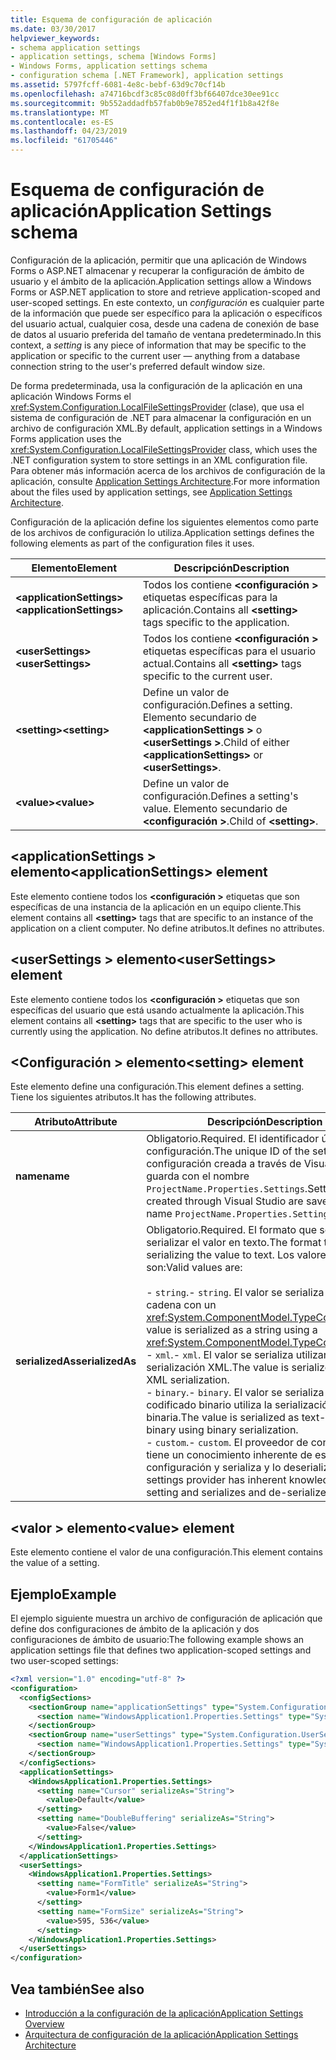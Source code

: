 ```yaml
---
title: Esquema de configuración de aplicación
ms.date: 03/30/2017
helpviewer_keywords:
- schema application settings
- application settings, schema [Windows Forms]
- Windows Forms, application settings schema
- configuration schema [.NET Framework], application settings
ms.assetid: 5797fcff-6081-4e8c-bebf-63d9c70cf14b
ms.openlocfilehash: a74716bcdf3c85c08d0ff3bf66407dce30ee91cc
ms.sourcegitcommit: 9b552addadfb57fab0b9e7852ed4f1f1b8a42f8e
ms.translationtype: MT
ms.contentlocale: es-ES
ms.lasthandoff: 04/23/2019
ms.locfileid: "61705446"
---
```

# <a name="application-settings-schema"></a><span data-ttu-id="96a79-102">Esquema de configuración de aplicación</span><span class="sxs-lookup"><span data-stu-id="96a79-102">Application Settings schema</span></span>

<span data-ttu-id="96a79-103">Configuración de la aplicación, permitir que una aplicación de Windows Forms o ASP.NET almacenar y recuperar la configuración de ámbito de usuario y el ámbito de la aplicación.</span><span class="sxs-lookup"><span data-stu-id="96a79-103">Application settings allow a Windows Forms or ASP.NET application to store and retrieve application-scoped and user-scoped settings.</span></span> <span data-ttu-id="96a79-104">En este contexto, un *configuración* es cualquier parte de la información que puede ser específico para la aplicación o específicos del usuario actual, cualquier cosa, desde una cadena de conexión de base de datos al usuario preferida del tamaño de ventana predeterminado.</span><span class="sxs-lookup"><span data-stu-id="96a79-104">In this context, a *setting* is any piece of information that may be specific to the application or specific to the current user — anything from a database connection string to the user's preferred default window size.</span></span>

<span data-ttu-id="96a79-105">De forma predeterminada, usa la configuración de la aplicación en una aplicación Windows Forms el <xref:System.Configuration.LocalFileSettingsProvider> (clase), que usa el sistema de configuración de .NET para almacenar la configuración en un archivo de configuración XML.</span><span class="sxs-lookup"><span data-stu-id="96a79-105">By default, application settings in a Windows Forms application uses the <xref:System.Configuration.LocalFileSettingsProvider> class, which uses the .NET configuration system to store settings in an XML configuration file.</span></span> <span data-ttu-id="96a79-106">Para obtener más información acerca de los archivos de configuración de la aplicación, consulte [Application Settings Architecture](~/docs/framework/winforms/advanced/application-settings-architecture.md).</span><span class="sxs-lookup"><span data-stu-id="96a79-106">For more information about the files used by application settings, see [Application Settings Architecture](~/docs/framework/winforms/advanced/application-settings-architecture.md).</span></span>

<span data-ttu-id="96a79-107">Configuración de la aplicación define los siguientes elementos como parte de los archivos de configuración lo utiliza.</span><span class="sxs-lookup"><span data-stu-id="96a79-107">Application settings defines the following elements as part of the configuration files it uses.</span></span>

| <span data-ttu-id="96a79-108">Elemento</span><span class="sxs-lookup"><span data-stu-id="96a79-108">Element</span></span>                    | <span data-ttu-id="96a79-109">Descripción</span><span class="sxs-lookup"><span data-stu-id="96a79-109">Description</span></span>                                                                           |
| -------------------------- | ------------------------------------------------------------------------------------- |
| <span data-ttu-id="96a79-110">**\<applicationSettings>**</span><span class="sxs-lookup"><span data-stu-id="96a79-110">**\<applicationSettings>**</span></span> | <span data-ttu-id="96a79-111">Todos los contiene  **\<configuración >** etiquetas específicas para la aplicación.</span><span class="sxs-lookup"><span data-stu-id="96a79-111">Contains all **\<setting>** tags specific to the application.</span></span>                         |
| <span data-ttu-id="96a79-112">**\<userSettings>**</span><span class="sxs-lookup"><span data-stu-id="96a79-112">**\<userSettings>**</span></span>        | <span data-ttu-id="96a79-113">Todos los contiene  **\<configuración >** etiquetas específicas para el usuario actual.</span><span class="sxs-lookup"><span data-stu-id="96a79-113">Contains all **\<setting>** tags specific to the current user.</span></span>                        |
| <span data-ttu-id="96a79-114">**\<setting>**</span><span class="sxs-lookup"><span data-stu-id="96a79-114">**\<setting>**</span></span>             | <span data-ttu-id="96a79-115">Define un valor de configuración.</span><span class="sxs-lookup"><span data-stu-id="96a79-115">Defines a setting.</span></span> <span data-ttu-id="96a79-116">Elemento secundario de  **\<applicationSettings >** o  **\<userSettings >**.</span><span class="sxs-lookup"><span data-stu-id="96a79-116">Child of either **\<applicationSettings>** or **\<userSettings>**.</span></span> |
| <span data-ttu-id="96a79-117">**\<value>**</span><span class="sxs-lookup"><span data-stu-id="96a79-117">**\<value>**</span></span>               | <span data-ttu-id="96a79-118">Define un valor de configuración.</span><span class="sxs-lookup"><span data-stu-id="96a79-118">Defines a setting's value.</span></span> <span data-ttu-id="96a79-119">Elemento secundario de  **\<configuración >**.</span><span class="sxs-lookup"><span data-stu-id="96a79-119">Child of **\<setting>**.</span></span>                                   |

## <a name="applicationsettings-element"></a><span data-ttu-id="96a79-120">\<applicationSettings > elemento</span><span class="sxs-lookup"><span data-stu-id="96a79-120">\<applicationSettings> element</span></span>

<span data-ttu-id="96a79-121">Este elemento contiene todos los  **\<configuración >** etiquetas que son específicas de una instancia de la aplicación en un equipo cliente.</span><span class="sxs-lookup"><span data-stu-id="96a79-121">This element contains all **\<setting>** tags that are specific to an instance of the application on a client computer.</span></span> <span data-ttu-id="96a79-122">No define atributos.</span><span class="sxs-lookup"><span data-stu-id="96a79-122">It defines no attributes.</span></span>

## <a name="usersettings-element"></a><span data-ttu-id="96a79-123">\<userSettings > elemento</span><span class="sxs-lookup"><span data-stu-id="96a79-123">\<userSettings> element</span></span>

<span data-ttu-id="96a79-124">Este elemento contiene todos los  **\<configuración >** etiquetas que son específicas del usuario que está usando actualmente la aplicación.</span><span class="sxs-lookup"><span data-stu-id="96a79-124">This element contains all **\<setting>** tags that are specific to the user who is currently using the application.</span></span> <span data-ttu-id="96a79-125">No define atributos.</span><span class="sxs-lookup"><span data-stu-id="96a79-125">It defines no attributes.</span></span>

## <a name="setting-element"></a><span data-ttu-id="96a79-126">\<Configuración > elemento</span><span class="sxs-lookup"><span data-stu-id="96a79-126">\<setting> element</span></span>

<span data-ttu-id="96a79-127">Este elemento define una configuración.</span><span class="sxs-lookup"><span data-stu-id="96a79-127">This element defines a setting.</span></span> <span data-ttu-id="96a79-128">Tiene los siguientes atributos.</span><span class="sxs-lookup"><span data-stu-id="96a79-128">It has the following attributes.</span></span>

| <span data-ttu-id="96a79-129">Atributo</span><span class="sxs-lookup"><span data-stu-id="96a79-129">Attribute</span></span>        | <span data-ttu-id="96a79-130">Descripción</span><span class="sxs-lookup"><span data-stu-id="96a79-130">Description</span></span> |
| ---------------- | ----------- |
| <span data-ttu-id="96a79-131">**name**</span><span class="sxs-lookup"><span data-stu-id="96a79-131">**name**</span></span>         | <span data-ttu-id="96a79-132">Obligatorio.</span><span class="sxs-lookup"><span data-stu-id="96a79-132">Required.</span></span> <span data-ttu-id="96a79-133">El identificador único de la configuración.</span><span class="sxs-lookup"><span data-stu-id="96a79-133">The unique ID of the setting.</span></span> <span data-ttu-id="96a79-134">La configuración creada a través de Visual Studio se guarda con el nombre `ProjectName.Properties.Settings`.</span><span class="sxs-lookup"><span data-stu-id="96a79-134">Settings created through Visual Studio are saved with the name `ProjectName.Properties.Settings`.</span></span> |
| <span data-ttu-id="96a79-135">**serializedAs**</span><span class="sxs-lookup"><span data-stu-id="96a79-135">**serializedAs**</span></span> | <span data-ttu-id="96a79-136">Obligatorio.</span><span class="sxs-lookup"><span data-stu-id="96a79-136">Required.</span></span> <span data-ttu-id="96a79-137">El formato que se usará para serializar el valor en texto.</span><span class="sxs-lookup"><span data-stu-id="96a79-137">The format to use for serializing the value to text.</span></span> <span data-ttu-id="96a79-138">Los valores válidos son:</span><span class="sxs-lookup"><span data-stu-id="96a79-138">Valid values are:</span></span><br><br><span data-ttu-id="96a79-139">- `string`.</span><span class="sxs-lookup"><span data-stu-id="96a79-139">- `string`.</span></span> <span data-ttu-id="96a79-140">El valor se serializa como una cadena con un <xref:System.ComponentModel.TypeConverter>.</span><span class="sxs-lookup"><span data-stu-id="96a79-140">The value is serialized as a string using a <xref:System.ComponentModel.TypeConverter>.</span></span><br><span data-ttu-id="96a79-141">- `xml`.</span><span class="sxs-lookup"><span data-stu-id="96a79-141">- `xml`.</span></span> <span data-ttu-id="96a79-142">El valor se serializa utilizando serialización XML.</span><span class="sxs-lookup"><span data-stu-id="96a79-142">The value is serialized using XML serialization.</span></span><br><span data-ttu-id="96a79-143">- `binary`.</span><span class="sxs-lookup"><span data-stu-id="96a79-143">- `binary`.</span></span> <span data-ttu-id="96a79-144">El valor se serializa como texto codificado binario utiliza la serialización binaria.</span><span class="sxs-lookup"><span data-stu-id="96a79-144">The value is serialized as text-encoded binary using binary serialization.</span></span><br /><span data-ttu-id="96a79-145">- `custom`.</span><span class="sxs-lookup"><span data-stu-id="96a79-145">- `custom`.</span></span> <span data-ttu-id="96a79-146">El proveedor de configuración tiene un conocimiento inherente de esta configuración y serializa y lo deserializa.</span><span class="sxs-lookup"><span data-stu-id="96a79-146">The settings provider has inherent knowledge of this setting and serializes and de-serializes it.</span></span> |

## <a name="value-element"></a><span data-ttu-id="96a79-147">\<valor > elemento</span><span class="sxs-lookup"><span data-stu-id="96a79-147">\<value> element</span></span>

<span data-ttu-id="96a79-148">Este elemento contiene el valor de una configuración.</span><span class="sxs-lookup"><span data-stu-id="96a79-148">This element contains the value of a setting.</span></span>

## <a name="example"></a><span data-ttu-id="96a79-149">Ejemplo</span><span class="sxs-lookup"><span data-stu-id="96a79-149">Example</span></span>

<span data-ttu-id="96a79-150">El ejemplo siguiente muestra un archivo de configuración de aplicación que define dos configuraciones de ámbito de la aplicación y dos configuraciones de ámbito de usuario:</span><span class="sxs-lookup"><span data-stu-id="96a79-150">The following example shows an application settings file that defines two application-scoped settings and two user-scoped settings:</span></span>

```xml
<?xml version="1.0" encoding="utf-8" ?>
<configuration>
  <configSections>
    <sectionGroup name="applicationSettings" type="System.Configuration.ApplicationSettingsGroup, System, Version=2.0.0.0, Culture=neutral, PublicKeyToken=b77a5c561934e089">
      <section name="WindowsApplication1.Properties.Settings" type="System.Configuration.ClientSettingsSection, System, Version=2.0.0.0, Culture=neutral, PublicKeyToken=b77a5c561934e089" />
    </sectionGroup>
    <sectionGroup name="userSettings" type="System.Configuration.UserSettingsGroup, System, Version=2.0.0.0, Culture=neutral, PublicKeyToken=b77a5c561934e089">
      <section name="WindowsApplication1.Properties.Settings" type="System.Configuration.ClientSettingsSection, System, Version=2.0.0.0, Culture=neutral, PublicKeyToken=b77a5c561934e089" allowExeDefinition="MachineToLocalUser" />
    </sectionGroup>
  </configSections>
  <applicationSettings>
    <WindowsApplication1.Properties.Settings>
      <setting name="Cursor" serializeAs="String">
        <value>Default</value>
      </setting>
      <setting name="DoubleBuffering" serializeAs="String">
        <value>False</value>
      </setting>
    </WindowsApplication1.Properties.Settings>
  </applicationSettings>
  <userSettings>
    <WindowsApplication1.Properties.Settings>
      <setting name="FormTitle" serializeAs="String">
        <value>Form1</value>
      </setting>
      <setting name="FormSize" serializeAs="String">
        <value>595, 536</value>
      </setting>
    </WindowsApplication1.Properties.Settings>
  </userSettings>
</configuration>
```

## <a name="see-also"></a><span data-ttu-id="96a79-151">Vea también</span><span class="sxs-lookup"><span data-stu-id="96a79-151">See also</span></span>

- [<span data-ttu-id="96a79-152">Introducción a la configuración de la aplicación</span><span class="sxs-lookup"><span data-stu-id="96a79-152">Application Settings Overview</span></span>](~/docs/framework/winforms/advanced/application-settings-overview.md)
- [<span data-ttu-id="96a79-153">Arquitectura de configuración de la aplicación</span><span class="sxs-lookup"><span data-stu-id="96a79-153">Application Settings Architecture</span></span>](~/docs/framework/winforms/advanced/application-settings-architecture.md)
